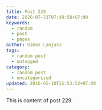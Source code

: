 ```yaml
---
title: Post 229
date: 2020-07-31T07:40:58+07:00
keywords:
  - random
  - post
  - pages
author: Dimas Lanjaka
tags:
  - random post
  - untagged
category:
  - random post
  - uncategorized
updated: 2016-05-10T21:53:52+07:00
---
```

This is content of post 229
